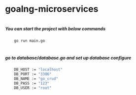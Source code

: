# goalng-microservices

# <h5> You can start the project with below commands </h5>
```bash 
    go run main.go
```

# <h5> go to database/database.go and set up database configure </h5>
```bash
    DB_HOST := "localhost"
	DB_PORT := "3306"
	DB_NAME := "go_crud"
	DB_PASS := "123"
	DB_USER := "root"
```


